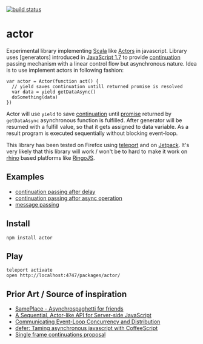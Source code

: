 [![build status](https://secure.travis-ci.org/Gozala/actor.png)](http://travis-ci.org/Gozala/actor)
# actor #

Experimental library implementing [Scala] like [Actors] in javascript. Library
uses [generators] introduced in [JavaScript 1.7] to provide [continuation]
passing mechanism with a linear control flow but asynchronous nature. Idea is
to use implement actors in following fashion:

    var actor = Actor(function act() {
      // yield saves continuation untill returned promise is resolved
      var data = yield getDataAsync()
      doSomething(data)
    })

Actor will use `yield` to save [continuation] until [promise] returned by
`getDataAsync` asynchronous function is fulfilled. After generator will be
resumed with a fulfill value, so that it gets assigned to data variable.
As a result program is executed sequentially without blocking event-loop.

This library has been tested on Firefox using [teleport] and on [Jetpack]. It's
very likely that this library will work / won't be to hard to make it work on
[rhino] based platforms like [RingoJS].

## Examples ##

- [continuation passing after delay](https://github.com/Gozala/actor/blob/master/lib/examples/sleep.js)
- [continuation passing aftor async operation](https://github.com/Gozala/actor/blob/master/lib/examples/hello.js)
- [message passing](https://github.com/Gozala/actor/blob/master/lib/examples/receive.js)

## Install ##

    npm install actor

## Play ##

    teleport activate
    open http://localhost:4747/packages/actor/

## Prior Art / Source of inspiration ##

- [SamePlace - Asynchrospaghetti for friends](http://hyperstruct.net/2008/05/27/synchronous-invocation-in-javascript-part-1-problem-and-basic-solution/)
- [A Sequential, Actor-like API for Server-side JavaScript](http://blog.ometer.com/2010/11/28/a-sequential-actor-like-api-for-server-side-javascript/)
- [Communicating Event-Loop Concurrency and Distribution](http://wiki.ecmascript.org/doku.php?id=strawman:concurrency)
- [defer: Taming asynchronous javascript with CoffeeScript](http://gfxmonk.net/2010/07/04/defer-taming-asynchronous-javascript-with-coffeescript.html)
- [Single frame continuations proposal](https://mail.mozilla.org/pipermail/es-discuss/2010-March/010865.html)

[continuation]:http://en.wikipedia.org/wiki/Continuation
[event-loop]:http://en.wikipedia.org/wiki/Event_loop
[promise]:http://wiki.commonjs.org/wiki/Promises/B
[Scala]:http://www.scala-lang.org/
[RingoJS]:http://ringojs.org/
[rhino]:http://www.mozilla.org/rhino/
[Jetpack]:https://jetpack.mozillalabs.com/
[teleport]:http://jeditoolkit.com/teleport/#guide
[JavaScript 1.7]:https://developer.mozilla.org/en/JavaScript/New_in_JavaScript/1.7
[Generatiors]:https://developer.mozilla.org/en/JavaScript/Guide/Iterators_and_Generators
[Actors]:http://en.wikipedia.org/wiki/Actor_model

